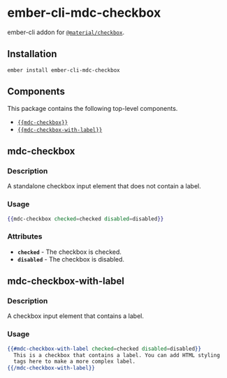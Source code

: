 ember-cli-mdc-checkbox
======================

ember-cli addon for [`@material/checkbox`](https://github.com/material-components/material-components-web/tree/master/packages/mdc-checkbox).

Installation
------------

    ember install ember-cli-mdc-checkbox

Components
-----------

This package contains the following top-level components.

* [`{{mdc-checkbox}}`](#mdc-checkbox)
* [`{{mdc-checkbox-with-label}}`](#mdc-checkbox-with-label)

mdc-checkbox
---------------------

### Description

A standalone checkbox input element that does not contain a label.

### Usage

```handlebars
{{mdc-checkbox checked=checked disabled=disabled}}
```

### Attributes

* **`checked`** - The checkbox is checked.
* **`disabled`** - The checkbox is disabled.

mdc-checkbox-with-label
------------------------------

### Description

A checkbox input element that contains a label.

### Usage

```handlebars
{{#mdc-checkbox-with-label checked=checked disabled=disabled}}
  This is a checkbox that contains a label. You can add HTML styling 
  tags here to make a more complex label.
{{/mdc-checkbox-with-label}}
```

